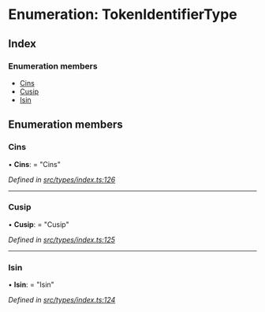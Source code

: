 # Enumeration: TokenIdentifierType

## Index

### Enumeration members

* [Cins](types.tokenidentifiertype.md#cins)
* [Cusip](types.tokenidentifiertype.md#cusip)
* [Isin](types.tokenidentifiertype.md#isin)

## Enumeration members

###  Cins

• **Cins**: = "Cins"

*Defined in [src/types/index.ts:126](https://github.com/PolymathNetwork/polymesh-sdk/blob/73feada/src/types/index.ts#L126)*

___

###  Cusip

• **Cusip**: = "Cusip"

*Defined in [src/types/index.ts:125](https://github.com/PolymathNetwork/polymesh-sdk/blob/73feada/src/types/index.ts#L125)*

___

###  Isin

• **Isin**: = "Isin"

*Defined in [src/types/index.ts:124](https://github.com/PolymathNetwork/polymesh-sdk/blob/73feada/src/types/index.ts#L124)*
